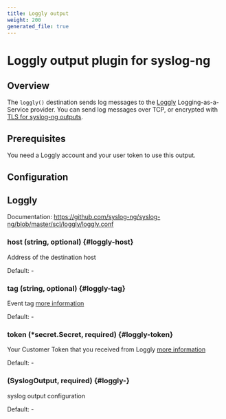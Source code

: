 ```yaml
---
title: Loggly output
weight: 200
generated_file: true
---
```


# Loggly output plugin for syslog-ng
## Overview
 The `loggly()` destination sends log messages to the [Loggly](https://www.loggly.com/) Logging-as-a-Service provider.
 You can send log messages over TCP, or encrypted with [TLS for syslog-ng outputs](/docs/configuration/plugins/syslog-ng-outputs/tls/).

 ## Prerequisites

 You need a Loggly account and your user token to use this output.

## Configuration
## Loggly

Documentation: https://github.com/syslog-ng/syslog-ng/blob/master/scl/loggly/loggly.conf

### host (string, optional) {#loggly-host}

Address of the destination host 

Default: -

### tag (string, optional) {#loggly-tag}

Event tag [more information](https://documentation.solarwinds.com/en/success_center/loggly/content/admin/tags.htm) 

Default: -

### token (*secret.Secret, required) {#loggly-token}

Your Customer Token that you received from Loggly [more information](https://axoflow.com/docs/axosyslog-core/chapter-destinations/configuring-destinations-loggly/) 

Default: -

###  (SyslogOutput, required) {#loggly-}

syslog output configuration 

Default: -



